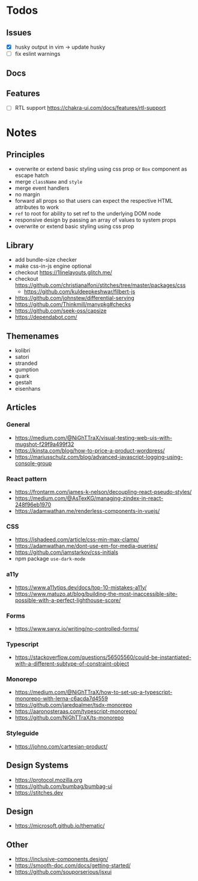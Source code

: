 # Todos

## Issues

- [x] husky output in vim -> update husky
- [ ] fix eslint warnings

## Docs

## Features

- [ ] RTL support https://chakra-ui.com/docs/features/rtl-support

# Notes

## Principles

- overwrite or extend basic styling using css prop or `Box` component as escape hatch
- merge `className` and `style`
- merge event handlers
- no margin
- forward all props so that users can expect the respective HTML attributes to work
- `ref` to root for ability to set ref to the underlying DOM node
- responsive design by passing an array of values to system props
- overwrite or extend basic styling using css prop

## Library

- add bundle-size checker
- make css-in-js engine optional
- checkout https://1linelayouts.glitch.me/
- checkout https://github.com/christianalfoni/stitches/tree/master/packages/css
  - https://github.com/kuldeepkeshwar/filbert-js
- https://github.com/johnstew/differential-serving
- https://github.com/Thinkmill/manypkg#checks
- https://github.com/seek-oss/capsize
- https://dependabot.com/

## Themenames

- kolibri
- satori
- stranded
- gumption
- quark
- gestalt
- eisenhans

## Articles

### General

- https://medium.com/@NiGhTTraX/visual-testing-web-uis-with-mugshot-f29f9a499f32
- https://kinsta.com/blog/how-to-price-a-product-wordpress/
- https://mariusschulz.com/blog/advanced-javascript-logging-using-console-group

### React pattern

- https://frontarm.com/james-k-nelson/decoupling-react-pseudo-styles/
- https://medium.com/@AsTexKG/managing-zindex-in-react-248f96eb1970
- https://adamwathan.me/renderless-components-in-vuejs/

### CSS

- https://ishadeed.com/article/css-min-max-clamp/
- https://adamwathan.me/dont-use-em-for-media-queries/
- https://github.com/iamstarkov/css-initials
- npm package `use-dark-mode`

### a11y

- https://www.a11ytips.dev/docs/top-10-mistakes-a11y/
- https://www.matuzo.at/blog/building-the-most-inaccessible-site-possible-with-a-perfect-lighthouse-score/

### Forms

- https://www.swyx.io/writing/no-controlled-forms/

### Typescript

- https://stackoverflow.com/questions/56505560/could-be-instantiated-with-a-different-subtype-of-constraint-object

### Monorepo

- https://medium.com/@NiGhTTraX/how-to-set-up-a-typescript-monorepo-with-lerna-c6acda7d4559
- https://github.com/jaredpalmer/tsdx-monorepo
- https://aaronosteraas.com/typescript-monorepo/
- https://github.com/NiGhTTraX/ts-monorepo

### Styleguide

- https://johno.com/cartesian-product/

## Design Systems

- https://protocol.mozilla.org
- https://github.com/bumbag/bumbag-ui
- https://stitches.dev

## Design

- https://microsoft.github.io/thematic/

## Other

- https://inclusive-components.design/
- https://smooth-doc.com/docs/getting-started/
- https://github.com/souporserious/jsxui
